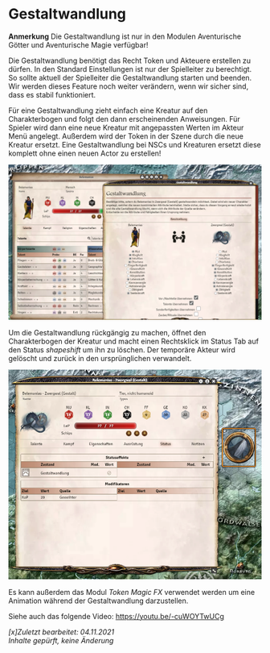 # Gestaltwandlung
**Anmerkung** Die Gestaltwandlung ist nur in den Modulen Aventurische Götter und Aventurische Magie verfügbar!

Die Gestaltwandlung benötigt das Recht Token und Akteuere erstellen zu dürfen. In den Standard Einstellungen ist nur der Spielleiter zu berechtigt. So sollte aktuell der Spielleiter die Gestaltwandlung starten und beenden.  
Wir werden dieses Feature noch weiter verändern, wenn wir sicher sind, dass es stabil funktioniert.

Für eine Gestaltwandlung zieht einfach eine Kreatur auf den Charakterbogen und folgt den dann erscheinenden Anweisungen. Für Spieler wird dann eine neue Kreatur mit angepassten Werten im Akteur Menü angelegt. Außerdem wird der Token in der Szene durch die neue Kreatur ersetzt.
Eine Gestaltwandlung bei NSCs und Kreaturen ersetzt diese komplett ohne einen neuen Actor zu erstellen!

![grafik](images/de-gestaltwandlung_0.png)

Um die Gestaltwandlung rückgängig zu machen, öffnet den Charakterbogen der Kreatur und macht einen Rechtsklick im Status Tab auf den Status *shapeshift* um ihn zu löschen. Der temporäre Akteur wird gelöscht und zurück in den ursprünglichen verwandelt.

![grafik](images/de-gestaltwandlung_1.png)

Es kann außerdem das Modul *Token Magic FX* verwendet werden um eine Animation während der Gestaltwandlung darzustellen.

Siehe auch das folgende Video: https://youtu.be/-cuWOYTwUCg

*[x]Zuletzt bearbeitet: 04.11.2021*  
*Inhalte gepürft, keine Änderung*  
